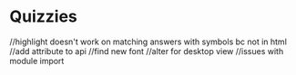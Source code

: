 # Quizzies

//highlight doesn't work on matching answers with symbols bc not in html
//add attribute to api
//find new font
//alter for desktop view
//issues with module import

